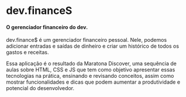# dev.financeS
#### O gerenciador financeiro do dev.

<p> dev.finance$ é um gerenciador financeiro pessoal. Nele, podemos adicionar entradas e saídas de dinheiro e criar um histórico de todos os gastos e receitas.</p>
<p>Essa aplicação é o resultado da Maratona Discover, uma sequência de aulas sobre HTML, CSS e JS que tem como objetivo apresentar essas tecnologias na prática, ensinando e revisando conceitos, assim como mostrar funcionalidades e dicas que podem aumentar a produtividade e potencial do desenvolvedor. </p>
